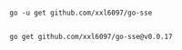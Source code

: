 


```shell

go -u get github.com/xxl6097/go-sse

```


```shell

go get github.com/xxl6097/go-sse@v0.0.17

```